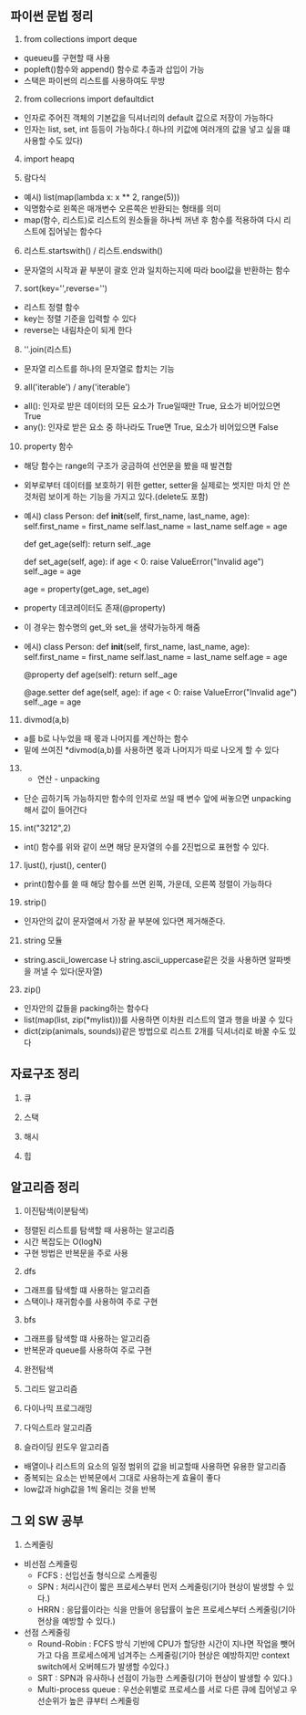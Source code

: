 ## 파이썬 문법 정리
1. from collections import deque
 - queueu를 구현할 때 사용
 - popleft()함수와 append() 함수로 추출과 삽입이 가능
 - 스택은 파이썬의 리스트를 사용하여도 무방

2. from collecrions import defaultdict
 - 인자로 주어진 객체의 기본값을 딕셔너리의 default 값으로 저장이 가능하다
 - 인자는 list, set, int 등등이 가능하다.( 하나의 키값에 여러개의 값을 넣고 싶을 떄 사용할 수도 있다)

4. import heapq


5. 람다식
 - 예시) list(map(lambda x: x ** 2, range(5)))
 - 익명함수로 왼쪽은 매개변수 오른쪽은 반환되는 형태를 의미
 - map(함수, 리스트)로 리스트의 원소들을 하나씩 꺼낸 후 함수를 적용하여 다시 리스트에 집어넣는 함수다

6. 리스트.startswith() / 리스트.endswith()
 - 문자열의 시작과 끝 부분이 괄호 안과 일치하는지에 따라 bool값을 반환하는 함수

7. sort(key='',reverse='')
 - 리스트 정렬 함수
 - key는 정렬 기준을 입력할 수 있다
 - reverse는 내림차순이 되게 한다

8. ''.join(리스트)
 - 문자열 리스트를 하나의 문자열로 합치는 기능 

9. all('iterable') / any('iterable')
 - all(): 인자로 받은 데이터의 모든 요소가 True일때만 True, 요소가 비어있으면 True
 - any(): 인자로 받은 요소 중 하나라도 True면 True, 요소가 비어있으면 False

10. property 함수
- 해당 함수는 range의 구조가 궁금하여 선언문을 봤을 때 발견함
- 외부로부터 데이터를 보호하기 위한 getter, setter을 실제로는 썻지만 마치 안 쓴것처럼 보이게 하는 기능을 가지고 있다.(delete도 포함)
- 예시)
class Person:
    def __init__(self, first_name, last_name, age):
        self.first_name = first_name
        self.last_name = last_name
        self.age = age

    def get_age(self):
        return self._age

    def set_age(self, age):
        if age < 0:
            raise ValueError("Invalid age")
        self._age = age

    age = property(get_age, set_age)
    
- property 데코레이터도 존재(@property)
- 이 경우는 함수명의 get_와 set_을 생략가능하게 해줌
- 에시)
class Person:
    def __init__(self, first_name, last_name, age):
        self.first_name = first_name
        self.last_name = last_name
        self.age = age

    @property
    def age(self):
        return self._age

    @age.setter
    def age(self, age):
        if age < 0:
            raise ValueError("Invalid age")
        self._age = age
        
11. divmod(a,b)
- a를 b로 나누었을 때 몫과 나머지를 계산하는 함수
- 밑에 쓰여진 *divmod(a,b)를 사용하면 몫과 나머지가 따로 나오게 할 수 있다

13. * 연산 - unpacking
- 단순 곱하기독 가능하지만 함수의 인자로 쓰일 때 변수 앞에 써놓으면 unpacking해서 값이 들어간다

15. int("3212",2)
- int() 함수를 위와 같이 쓰면 해당 문자열의 수를 2진법으로 표현할 수 있다.

17. ljust(), rjust(), center()
- print()함수를 쓸 때 해당 함수를 쓰면 왼쪽, 가운데, 오른쪽 정렬이 가능하다

19. strip()
- 인자안의 값이 문자열에서 가장 끝 부분에 있다면 제거해준다.

21. string 모듈
- string.ascii_lowercase 나 string.ascii_uppercase같은 것을 사용하면 알파벳을 꺼낼 수 있다(문자열)

23. zip()
- 인자안의 값들을 packing하는 함수다
- list(map(list, zip(*mylist)))를 사용하면 이차원 리스트의 열과 행을 바꿀 수 있다
- dict(zip(animals, sounds))같은 방법으로 리스트 2개를 딕셔너리로 바꿀 수도 있다

        

## 자료구조 정리
1. 큐

2. 스택

3. 해시

4. 힙

## 알고리즘 정리
1. 이진탐색(이분탐색)
 - 정렬된 리스트를 탐색할 때 사용하는 알고리즘
 - 시간 복잡도는 O(logN)
 - 구현 방법은 반복문을 주로 사용

2. dfs
 - 그래프를 탐색할 떄 사용하는 알고리즘
 - 스택이나 재귀함수를 사용하여 주로 구현 

3. bfs
 - 그래프를 탐색할 떄 사용하는 알고리즘
 - 반복문과 queue를 사용하여 주로 구현

4. 완전탐색

5. 그리드 알고리즘

6. 다이나믹 프로그래밍

7. 다익스트라 알고리즘

8. 슬라이딩 윈도우 알고리즘
 - 배열이나 리스트의 요소의 일정 범위의 값을 비교할때 사용하면 유용한 알고리즘
 - 중복되는 요소는 반복문에서 그대로 사용하는게 효율이 좋다
 - low값과 high값을 1씩 올리는 것을 반복

## 그 외 SW 공부
1. 스케줄링
 - 비선점 스케줄링
    - FCFS : 선입선출 형식으로 스케줄링
    - SPN : 처리시간이 짧은 프로세스부터 먼저 스케줄링(기아 현상이 발생할 수 있다.)
    - HRRN : 응답률이라는 식을 만들어 응답률이 높은 프로세스부터 스케줄링(기아현상을 예방할 수 있다.)
 - 선점 스케줄링
    - Round-Robin : FCFS 방식 기반에 CPU가 할당한 시간이 지나면 작업을 뺏어가고 다음 프로세스에게 넘겨주는 스케줄링(기아 현상은 예방하지만 context switch에서 오버헤드가 발생할 수있다.)
    - SRT : SPN과 유사하나 선점이 가능한 스케줄링(기아 현상이 발생할 수 있다.)
    - Multi-process queue : 우선순위별로 프로세스를 서로 다른 큐에 집어넣고 우선순위가 높은 큐부터 스케줄링

